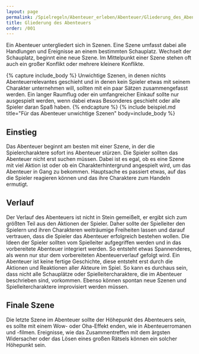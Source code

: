 ```yaml
---
layout: page
permalink: /Spielregeln/Abenteuer_erleben/Abenteuer/Gliederung_des_Abenteuers
title: Gliederung des Abenteuers
order: /001
---
```


Ein Abenteuer untergliedert sich in Szenen. Eine Szene umfasst dabei alle Handlungen und Ereignisse an einem bestimmten Schauplatz. Wechselt der Schauplatz, beginnt eine neue Szene. Im Mittelpunkt einer Szene stehen oft auch ein großer Konflikt oder mehrere kleinere Konflikte.

{% capture include_body %}
Unwichtige Szenen, in denen nichts Abenteuerrelevantes geschieht und in denen kein Spieler etwas mit seinem Charakter unternehmen will, sollten mit ein paar Sätzen zusammengefasst werden. Ein langer Raumflug oder ein umfangreicher Einkauf sollte nur ausgespielt werden, wenn dabei etwas Besonderes geschieht oder alle Spieler daran Spaß haben.
{% endcapture %}
{% include beispiel.md title="Für das Abenteuer unwichtige Szenen" body=include_body %}

## Einstieg

Das Abenteuer beginnt am besten mit einer Szene, in der die Spielercharaktere sofort ins Abenteuer stürzen. Die Spieler sollten das Abenteuer nicht erst suchen müssen. Dabei ist es egal, ob es eine Szene mit viel Aktion ist oder ob ein Charakterhintergrund angespielt wird, um das Abenteuer in Gang zu bekommen. Hauptsache es passiert etwas, auf das die Spieler reagieren können und das ihre Charaktere zum Handeln ermutigt.

## Verlauf

Der Verlauf des Abenteuers ist nicht in Stein gemeißelt, er ergibt sich zum größten Teil aus den Aktionen der Spieler. Daher sollte der Spielleiter den Spielern und ihren Charakteren weiträumige Freiheiten lassen und darauf vertrauen, dass die Spieler das Abenteuer erfolgreich bestehen wollen. Die Ideen der Spieler sollten vom Spielleiter aufgegriffen werden und in das vorbereitete Abenteuer integriert werden. So entsteht etwas Spannenderes, als wenn nur stur dem vorbereiteten Abenteuerverlauf gefolgt wird. Ein Abenteuer ist keine fertige Geschichte, diese entsteht erst durch die Aktionen und Reaktionen aller Akteure im Spiel. So kann es durchaus sein, dass nicht alle Schauplätze oder Spielleitercharaktere, die im Abenteuer beschrieben sind, vorkommen. Ebenso können spontan neue Szenen und Spielleitercharaktere improvisiert werden müssen.

## Finale Szene

Die letzte Szene im Abenteuer sollte der Höhepunkt des Abenteuers sein, es sollte mit einem Wow- oder Oha-Effekt enden, wie in Abenteuerromanen und -filmen. Ereignisse, wie das Zusammentreffen mit dem ärgsten Widersacher oder das Lösen eines großen Rätsels können ein solcher Höhepunkt sein.
